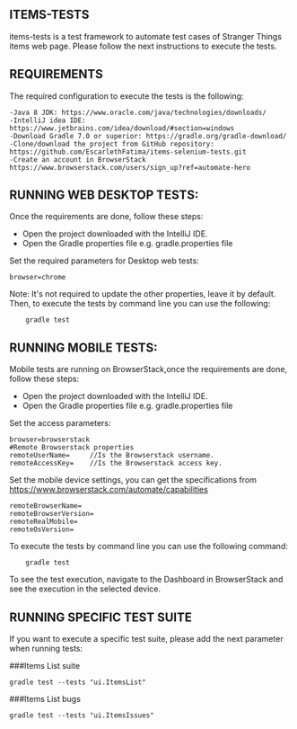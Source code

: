 
ITEMS-TESTS
-----------
items-tests is a test framework to automate test cases of Stranger Things items web page. Please follow  the next instructions to execute the tests.

REQUIREMENTS
-----------------------------------

The required configuration to execute the tests is the following:

    -Java 8 JDK: https://www.oracle.com/java/technologies/downloads/
    -IntelliJ idea IDE: https://www.jetbrains.com/idea/download/#section=windows
    -Download Gradle 7.0 or superior: https://gradle.org/gradle-download/
    -Clone/download the project from GitHub repository: https://github.com/EscarlethFatima/items-selenium-tests.git
    -Create an account in BrowserStack https://www.browserstack.com/users/sign_up?ref=automate-hero

RUNNING WEB DESKTOP TESTS:
-----------------------------------
Once the requirements are done, follow these steps:

- Open the project downloaded with the IntelliJ IDE.
- Open the Gradle properties file e.g. gradle.properties file

Set the required parameters for Desktop web tests:

    browser=chrome
    
Note: It's not required to update the other properties, leave it by default.
Then, to execute the tests by command line you can use the following:


        gradle test
   
RUNNING MOBILE TESTS:
-----------------------------------
Mobile tests are running on BrowserStack,once the requirements are done, follow these steps:

- Open the project downloaded with the IntelliJ IDE.
- Open the Gradle properties file e.g. gradle.properties file

Set the access parameters:

    browser=browserstack
    #Remote Browserstack properties
    remoteUserName=     //Is the Browserstack username.
    remoteAccessKey=    //Is the Browserstack access key.
    
Set the mobile device settings, you can get the specifications from https://www.browserstack.com/automate/capabilities

    remoteBrowserName=  
    remoteBrowserVersion=
    remoteRealMobile= 
    remoteOsVersion=    

To execute the tests by command line you can use the following command:


        gradle test

To see the test execution, navigate to the Dashboard in BrowserStack and see the execution in the selected device.

RUNNING SPECIFIC TEST SUITE
-----------------------------------

If you want to execute a specific test suite, please add the next parameter when running tests:

###Items List suite

    gradle test --tests "ui.ItemsList"

###Items List bugs

    gradle test --tests "ui.ItemsIssues"
